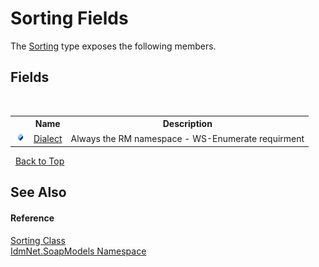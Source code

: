 # Sorting Fields
 

The <a href="T_IdmNet_SoapModels_Sorting">Sorting</a> type exposes the following members.


## Fields
&nbsp;<table><tr><th></th><th>Name</th><th>Description</th></tr><tr><td>![Public field](media/pubfield.gif "Public field")</td><td><a href="F_IdmNet_SoapModels_Sorting_Dialect">Dialect</a></td><td>
Always the RM namespace - WS-Enumerate requirment</td></tr></table>&nbsp;
<a href="#sorting-fields">Back to Top</a>

## See Also


#### Reference
<a href="T_IdmNet_SoapModels_Sorting">Sorting Class</a><br /><a href="N_IdmNet_SoapModels">IdmNet.SoapModels Namespace</a><br />